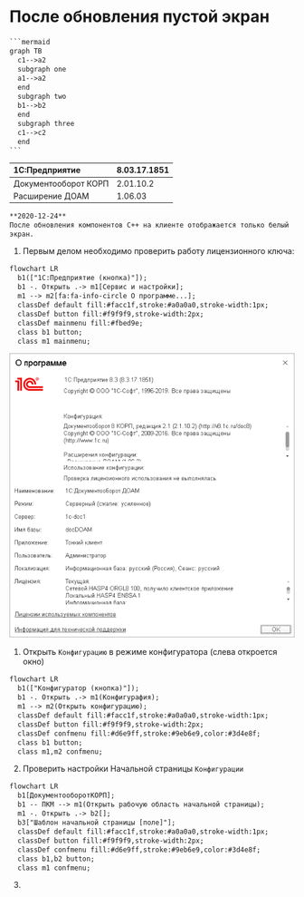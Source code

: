# После обновления пустой экран

    ```mermaid
    graph TB
      c1-->a2
      subgraph one
      a1-->a2
      end
      subgraph two
      b1-->b2
      end
      subgraph three
      c1-->c2
      end
    ```

|1C:Предприятие|8.03.17.1851
|:--- |:--- 
|Документооборот КОРП|2.01.10.2
|Расширение ДОАМ|1.06.03

``` danger
**2020-12-24**  
После обновления компонентов C++ на клиенте отображается только белый экран.
```

1. Первым делом необходимо проверить работу лицензионного ключа:
``` mermaid
flowchart LR
  b1(["1С:Предприятие (кнопка)"]);
  b1 -. Открыть .-> m1[Сервис и настройки];
  m1 --> m2[fa:fa-info-circle О программе...];
  classDef default fill:#facc1f,stroke:#a0a0a0,stroke-width:1px;
  classDef button fill:#f9f9f9,stroke-width:2px;
  classDef mainmenu fill:#fbed9e;
  class b1 button;
  class m1 mainmenu;
```
![about](images/about.png)

1. Открыть `Конфигурацию` в режиме конфигуратора (слева откроется окно)
``` mermaid
flowchart LR
  b1(["Конфигуратор (кнопка)"]);
  b1 -. Открыть .-> m1(Конфигурафия);
  m1 --> m2(Открыть конфигурацию);
  classDef default fill:#facc1f,stroke:#a0a0a0,stroke-width:1px;
  classDef button fill:#f9f9f9,stroke-width:2px;
  classDef confmenu fill:#d6e9ff,stroke:#9eb6e9,color:#3d4e8f;
  class b1 button;
  class m1,m2 confmenu;
```
2. Проверить настройки Начальной страницы `Конфигурации`
``` mermaid
flowchart LR
  b1[ДокументооборотКОРП];
  b1 -- ПКМ --> m1(Открыть рабочую область начальной страницы);
  m1 -. Открыть .-> b2[];
  b3["Шаблон начальной страницы [поле]"];
  classDef default fill:#facc1f,stroke:#a0a0a0,stroke-width:1px;
  classDef button fill:#f9f9f9,stroke-width:2px;
  classDef confmenu fill:#d6e9ff,stroke:#9eb6e9,color:#3d4e8f;
  class b1,b2 button;
  class m1 confmenu;
```
3. 
